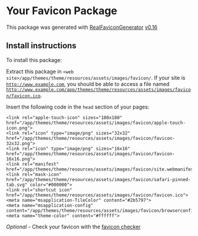 # Your Favicon Package

This package was generated with [RealFaviconGenerator](https://realfavicongenerator.net/) [v0.16](https://realfavicongenerator.net/change_log#v0.16)

## Install instructions

To install this package:

Extract this package in <code>&lt;web site&gt;/app/themes/theme/resources/assets/images/favicon/</code>. If your site is <code>http://www.example.com</code>, you should be able to access a file named <code>http://www.example.com/app/themes/theme/resources/assets/images/favicon/favicon.ico</code>.

Insert the following code in the `head` section of your pages:

    <link rel="apple-touch-icon" sizes="180x180" href="/app/themes/theme/resources/assets/images/favicon/apple-touch-icon.png">
    <link rel="icon" type="image/png" sizes="32x32" href="/app/themes/theme/resources/assets/images/favicon/favicon-32x32.png">
    <link rel="icon" type="image/png" sizes="16x16" href="/app/themes/theme/resources/assets/images/favicon/favicon-16x16.png">
    <link rel="manifest" href="/app/themes/theme/resources/assets/images/favicon/site.webmanifest">
    <link rel="mask-icon" href="/app/themes/theme/resources/assets/images/favicon/safari-pinned-tab.svg" color="#000000">
    <link rel="shortcut icon" href="/app/themes/theme/resources/assets/images/favicon/favicon.ico">
    <meta name="msapplication-TileColor" content="#2b5797">
    <meta name="msapplication-config" content="/app/themes/theme/resources/assets/images/favicon/browserconfig.xml">
    <meta name="theme-color" content="#ffffff">

*Optional* - Check your favicon with the [favicon checker](https://realfavicongenerator.net/favicon_checker)
